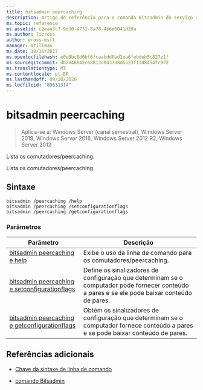 ```yaml
---
title: bitsadmin peercaching
description: Artigo de referência para o comando Bitsadmin do serviço de cache, que lista os comutadores/peercaching.
ms.topic: reference
ms.assetid: c2eaa3c7-9d30-4731-8a78-4b6e6041d29a
ms.author: lizross
author: eross-msft
manager: mtillman
ms.date: 10/16/2017
ms.openlocfilehash: e0e9bc8d0bf6fcaabdd0ad2ea6febdeb5c827e1f
ms.sourcegitcommit: db2d46842c68813d043738d6523f13d8454fc972
ms.translationtype: MT
ms.contentlocale: pt-BR
ms.lasthandoff: 09/10/2020
ms.locfileid: "89631314"
---
```

# <a name="bitsadmin-peercaching"></a>bitsadmin peercaching

> Aplica-se a: Windows Server (canal semestral), Windows Server 2019, Windows Server 2016, Windows Server 2012 R2, Windows Server 2012

Lista os comutadores/peercaching.

Lista os comutadores/peercaching.

## <a name="syntax"></a>Sintaxe

```
bitsadmin /peercaching /help
bitsadmin /peercaching /setconfigurationflags
bitsadmin /peercaching /getconfigurationflags
```

### <a name="parameters"></a>Parâmetros

| Parâmetro | Descrição |
| -------------- | -------------- |
| [bitsadmin peercaching e help](bitsadmin-peercaching-and-help.md) | Exibe o uso da linha de comando para os comutadores/peercaching.|
| [bitsadmin peercaching e setconfigurationflags](bitsadmin-peercaching-and-setconfigurationflags.md) | Define os sinalizadores de configuração que determinam se o computador pode fornecer conteúdo a pares e se ele pode baixar conteúdo de pares. |
| [bitsadmin peercaching e getconfigurationflags](bitsadmin-peercaching-and-getconfigurationflags.md) | Obtém os sinalizadores de configuração que determinam se o computador fornece conteúdo a pares e se pode baixar conteúdo de pares. |

## <a name="additional-references"></a>Referências adicionais

- [Chave da sintaxe de linha de comando](command-line-syntax-key.md)

- [comando Bitsadmin](bitsadmin.md)
